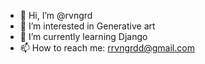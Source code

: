 - 👋 Hi, I’m @rvngrd
- 👀 I’m interested in Generative art
- 🌱 I’m currently learning Django
- 📫 How to reach me: rrvngrdd@gmail.com

<!---
rvngrd/rvngrd is a ✨ special ✨ repository because its `README.md` (this file) appears on your GitHub profile.
You can click the Preview link to take a look at your changes.
--->
